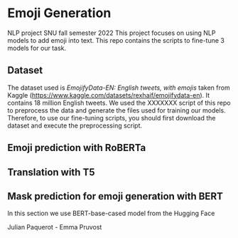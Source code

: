 # Emoji Generation
NLP project SNU fall semester 2022 
This project focuses on using NLP models to add emoji into text.
This repo contains the scripts to fine-tune 3 models for our task.

## Dataset
The dataset used is *EmojifyData-EN: English tweets, with emojis* taken from Kaggle (https://www.kaggle.com/datasets/rexhaif/emojifydata-en).
It contains 18 million English tweets.
We used the XXXXXXX script of this repo to preprocess the data and generate the files used for training our models.
Therefore, to use our fine-tuning scripts, you should first download the dataset and execute the preprocessing script.

## Emoji prediction with RoBERTa


## Translation with T5


## Mask prediction for emoji generation with BERT

In this section we use BERT-base-cased model from the Hugging Face 



Julian Paquerot - Emma Pruvost
